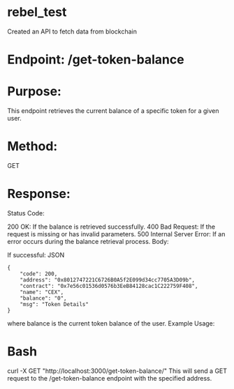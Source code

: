 # rebel_test
Created an API to fetch data from blockchain

# Endpoint: /get-token-balance

# Purpose:

This endpoint retrieves the current balance of a specific token for a given user.

# Method:

GET

# Response:

Status Code:

200 OK: If the balance is retrieved successfully.
400 Bad Request: If the request is missing or has invalid parameters.
500 Internal Server Error: If an error occurs during the balance retrieval process.
Body:

If successful:
JSON

```
{
    "code": 200,
    "address": "0x8012747221C6726B0A5f2E099d34cc7705A3D09b",
    "contract": "0x7e56c01536d0576b3EeB84128cac1C222759F408",
    "name": "CEX",
    "balance": "0",
    "msg": "Token Details"
}
```
where balance is the current token balance of the user.
Example Usage:

# Bash

curl -X GET "http://localhost:3000/get-token-balance/"
This will send a GET request to the /get-token-balance endpoint with the specified address.

